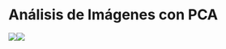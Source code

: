 Análisis de Imágenes con PCA
================

![](z_files/figure-gfm/unnamed-chunk-1-1.png)<!-- -->![](z_files/figure-gfm/unnamed-chunk-1-2.png)<!-- -->
